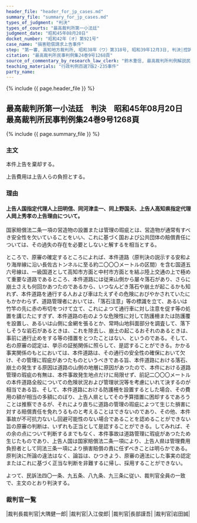 ```yaml
---
header_file: "header_for_jp_cases.md"
summary_file: "summary_for_jp_cases.md"
types_of_judgment: "判決"
types_of_courts: "最高裁判所第一小法廷"
judgment_date: "昭和45年08月20日"
docket_number: "昭和42年（オ）第921号"
case_name: "損害賠償請求上告事件"
step: "第一審, 高知地方裁判所, 昭和38年（ワ）第318号, 昭和39年12月3日, 判決|控訴審, 高松高等裁判所, 昭和39年（ネ）第330号, 昭和42年5月12日, 判決"
citation: "最高裁判所民事判例集24巻9号1268頁"
source_of_commentary_by_research_law_clerk: "鈴木重信, 最高裁判所判例解説民事篇昭和45年度号308頁"
teaching_materials: "行政判例百選7版2-235事件"
party_name:
---
```


{% include {{ page.header_file }}  %}

## 最高裁判所第一小法廷　判決　昭和45年08月20日　最高裁判所民事判例集24巻9号1268頁

{% include {{ page.summary_file }}  %}












### 主文



本件上告を棄却する。

上告費用は上告人らの負担とする。





### 理由



#### 上告人国指定代理人上田明信、同河津圭一、同上野国夫、上告人高知県指定代理人岡上秀孝の上告理由について。

国家賠償法二条一項の営造物の設置または管理の瑕疵とは、営造物が通常有すべき安全性を欠いていることをいい、これに基づく国および公共団体の賠償責任については、その過失の存在を必要としないと解するを相当とする。

ところで、原審の確定するところによれば、本件道路（原判決の説示する安和より海岸線に沿い長佐古トンネルに至る約二〇〇〇メートルの区間）を含む国道五六号線は、一級国道として高知市方面と中村市方面とを結ぶ陸上交通の上で極めて重要な道路であるところ、本件道路には従来山側から屡々落石があり、さらに崩土さえも何回かあつたのであるから、いつなんどき落石や崩土が起こるかも知れず、本件道路を通行する人および車はたえずその危険におびやかされていたにもかかわらず、道路管理者においては、「落石注意」等の標識を立て、あるいは竹竿の先に赤の布切をつけて立て、これによつて通行車に対し注意を促す等の処置を講じたにすぎず、本件道路の右のような危険性に対して防護柵または防護覆を設置し、あるいは山側に金網を張るとか、常時山地斜面部分を調査して、落下しそうな岩石があるときは、これを除去し、崩土の起こるおそれのあるときは、事前に通行止めをする等の措置をとつたことはない、というのである。そして、右の原審の認定は、挙示の証拠関係に照らして、是認することができる。かかる事実関係のもとにおいては、本件道路は、その通行の安全性の確保において欠け、その管理に瑕疵があつたものというべきである旨、本件道路における落石、崩土の発生する原因は道路の山側の地層に原因があつたので、本件における道路管理の瑕疵の有無は、本件事故発生地点だけに局限せず、前記二〇〇〇メートルの本件道路全般についての危険状況および管理状況等を考慮にいれて決するのが相当である旨、そして、本件道路における防護柵を設置するとした場合、その費用の額が相当の多額にのぼり、上告人県としてその予算措置に困却するであろうことは推察できるが、それにより直ちに道路の管理の瑕疵によつて生じた損害に対する賠償責任を免れうるものと考えることはできないのであり、その他、本件事故が不可抗力ないし回避可能性のない場合であることを認めることができない旨の原審の判断は、いずれも正当として是認することができる。してみれば、その余の点について判断するまでもなく、本件事故は道路管理に瑕疵があつたため生じたものであり、上告人国は国家賠償法二条一項により、上告人県は管理費用負担者として同法三条一項により損害賠償の責に任ずべきことは明らかである。原判決に所論の違法はなく、論旨は、ひつきよう、原審の適法にした事実の認定またはこれに基づく正当な判断を非難するに帰し、採用することができない。

よつて、民訴法四〇一条、九五条、八九条、九三条に従い、裁判官全員の一致で、主文のとおり判決する。

### 裁判官一覧

|裁判長裁判官|大隅健一郎|
|裁判官|入江俊郎|
|裁判官|長部謹吾|
|裁判官|岩田誠|

